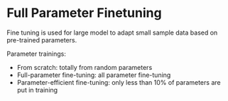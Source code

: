 # Full Parameter Finetuning

Fine tuning is used for large model to adapt small sample data based on pre-trained parameters.

Parameter trainings:

* From scratch: totally from random parameters
* Full-parameter fine-tuning: all parameter fine-tuning
* Parameter-efficient fine-tuning: only less than $10\%$ of parameters are put in training